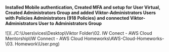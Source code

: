 **Installed Mobile authentication, Created MFA and setup for User Virtual,  Created Administrators Group and added Viktor-Administrators Users with Policies Administrators (918 Policies) and connected Viktor-Administrators User to Administrators Group**

![](../C:\Users\vices\Desktop\Viktor Folder\02. IW Conect - AWS Cloud Mentorship\IW Connect - AWS Cloud Homeworks\AWS-Cloud-Homeworks-\03. Homework\User.png)